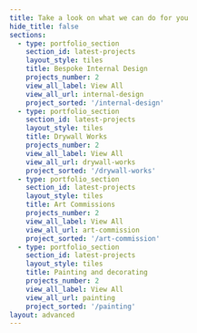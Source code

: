 ```yaml
---
title: Take a look on what we can do for you
hide_title: false
sections:
  - type: portfolio_section
    section_id: latest-projects
    layout_style: tiles
    title: Bespoke Internal Design
    projects_number: 2
    view_all_label: View All
    view_all_url: internal-design
    project_sorted: '/internal-design'
  - type: portfolio_section
    section_id: latest-projects
    layout_style: tiles
    title: Drywall Works
    projects_number: 2
    view_all_label: View All
    view_all_url: drywall-works
    project_sorted: '/drywall-works'
  - type: portfolio_section
    section_id: latest-projects
    layout_style: tiles
    title: Art Commissions
    projects_number: 2
    view_all_label: View All
    view_all_url: art-commission
    project_sorted: '/art-commission'
  - type: portfolio_section
    section_id: latest-projects
    layout_style: tiles
    title: Painting and decorating
    projects_number: 2
    view_all_label: View All
    view_all_url: painting
    project_sorted: '/painting'
layout: advanced
---
```

